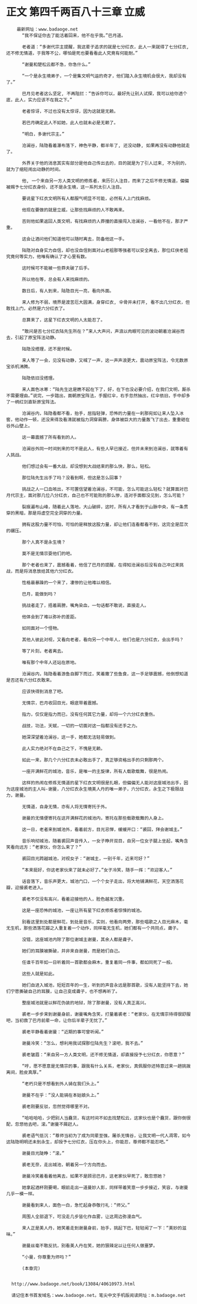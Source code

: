 # 正文 第四千两百八十三章 立威
        最新网址：www.badaoge.net
          “我不保证你去了能活着回来，他不在乎我。”巴月道。
      
          老者道：“多谢代宗主提醒，我这辈子追求的就是七分红衣，此人一来就得了七分红衣, 还不修无情道，于我等不公，哪怕是死也要看看此人究竟有何能耐。”
      
          “谢曼和楚松云都不急，你急什么。”
      
          “一个是永生境弟子，一个是集文明气运的奇才，他们踏入永生境机会很大，我却没有了。”
      
          巴月见老者这么坚定, 不再阻拦：“告诉你可以，最好先让别人试探，我可以给你透个底，此人，实力应该不在我之下。”
      
          老者惊讶，不过也没有太惊讶，因为这就是无赖。
      
          若巴月确定此人不如她，此人也就未必是无赖了。
      
          “明白，多谢代宗主。”
      
          沧澜谷，陆隐看着瀑布落下，神色平静，都半年了, 还没动静, 如果再没有动静他就走了。
      
          外界关于他的消息其实有部分是他自己传出去的，目的就是为了引人过来, 不为别的，就为了缩短闹出动静的时间。
      
          他, 一个来自另一方人类文明的修炼者，来历引人注目，而来了之后不修无情道，偏偏被赐予七分红衣身份，还不是永生境，这一系列太引人注目。
      
          要说星下红衣文明所有人都服气明显不可能，必然有人上门找麻烦。
      
          他现在要做的就是立威，让那些找麻烦的人不敢再来。
      
          否则他如果返回人类文明，有找麻烦的人莽撞的直接闯入沧澜谷，一看他不在，那才严重。
      
          这会让酒问他们知道他可以随时离去，防备他这一手。
      
          陆隐对自身实力自信，却也没自信到面对山老祖那等强者可以安全离去，那位红侠老祖究竟何等实力，他唯有确认了才心里有数。
      
          这时候可不能被一些莽夫破了后手。
      
          所以他在等，总会有人来找麻烦的。
      
          数日后，有人到来，陆隐目光一亮，看向外面。
      
          来人修为不弱，境界是渡苦厄大圆满，身穿红衣, 伞骨并未打开, 看不出几分红衣，但敢找上门，必然是六分红衣了。
      
          总算来了，这星下红衣文明的人太能忍了。
      
          “敢问是否七分红衣陆先生所在？”来人大声问，声浪以肉眼可见的波动朝着沧澜谷而去，引起了原宝阵法动静。
      
          陆隐没搭理，还不是时候。
      
          来人等了一会，见没有动静，又喊了一声，这一声声浪更大，震动原宝阵法，令无数原宝杀机沸腾。
      
          陆隐依旧没搭理。
      
          来人面色冰寒：“陆先生这是瞧不起在下了，好，在下也没必要介绍，在我们文明，厮杀不需要理由。”说完，一步踏出，面朝原宝阵法，手握红伞，右手忽然抽出，红伞依旧，手中却多了一柄红剑直斩原宝阵法。
      
          沧澜谷内，陆隐看都不看，抬手，屈指轻弹，恐怖的力量在一刹那宛如让来人坠入冰窖，他动作一顿，还没来得及看清就被指力洞穿肩膀，身体被巨大的力量轰飞了出去，重重砸在谷外山壁上。
      
          这一幕震撼了所有看到的人。
      
          沧澜谷外同一时间到来的可不是此人，有些人早已接近，但并未来到沧澜谷，就等着有人挑战。
      
          他们想过会有一番大战，却没想到大战结束的那么快，那么，轻松。
      
          那位陆先生出手了吗？没看到啊，但这是怎么回事？
      
          挑战之人一口血咳出，不可置信望着沧澜谷，不可能，怎么可能这么轻松？就算面对巴月代宗主，面对那几位八分红衣，自己也不可能败的那么惨，连对手面都没见到，怎么可能？
      
          裂痕遍布山峰，随着此人落地，大山破碎，这时，所有人才看到于山脉中央，有一条贯穿的黑暗，那是将虚空完全洞穿的力量。
      
          拥有这股力量不可怕，可怕的是释放这股力量，却让他们连看都看不到，这完全是层次的碾压。
      
          那个人真不是永生境？
      
          莫不是无情宗耍他们的吧。
      
          那个老者也来了，震撼看着，他信了巴月的提醒，在得知沧澜谷后没有自己冲过来挑战，而是将消息放给其他六分红衣。
      
          性格最暴躁的一个来了，凄惨的让他难以相信。
      
          巴月，能做到吗？
      
          挑战者走了，捂着肩膀，嘴角染血，一句话都不敢说，直接走人。
      
          他体会到了难以弥补的差距。
      
          如同面对一个怪物。
      
          其他人彼此对视，又看向老者，看向另一个中年人，他们也是六分红衣，会出手吗？
      
          等了片刻，老者离去。
      
          唯有那个中年人还站在原地。
      
          沧澜谷内，陆隐看着游鱼自脚下而过，笑着撒了些鱼食，这一手足够震撼，他倒想知道是否还有六分红衣敢来。
      
          应该快得到消息了吧。
      
          无情宗，巴月收回目光，眼底带着震撼。
      
          指力，仅仅是指力而已，没有任何其它力量，却将一个六分红衣重伤。
      
          战技，功法，天赋，一切的一切面对这一指都没有还手之力。
      
          她深深望着沧澜谷，这一手，她都无法轻易做到。
      
          此人实力绝对不在自己之下，不愧是无赖。
      
          如此一来，那几个六分红衣未必敢出手了，真正够资格出手的只剩那两个。
      
          一座开满鲜花的城池，音乐，是唯一的主旋律，所有人载歌载舞，很是热闹。
      
          这样的热闹在修炼无情道的星下红衣文明很是扎眼，但偏偏无人能对这座城池出手，因为这座城池的主人叫-谢曼，八分红衣永生境美人丹的唯一弟子，六分红衣，永生之下极限战力，谢曼。
      
          无情道，自身无情，亦有人将无情寄托于外。
      
          谢曼的无情便寄托在这开满鲜花的城池内，寄托在那些载歌载舞的人身上。
      
          这一日，老者来到城池外，看着前方，目光忌惮，缓缓开口：“裘回，拜会谢城主。”
      
          音乐响彻城池，随着裘回声音传入，一女子睁开双目，自另一位女子腿上坐起，嘴角含笑看向远方：“老家伙，你怎么来了？”
      
          裘回目光跨越城池，对视女子：“谢城主，一别千年，近来可好？”
      
          “本来挺好，你这老家伙来了就未必好了。”女子冷笑，随手一挥：“欢迎客人。”
      
          话音落下，音乐声更大，城池门口，一个个女子走出，将大地铺满鲜花，天空洒落花瓣，迎接裘老进入。
      
          裘老不仅没有高兴，看着迎接他的人，脸色越发沉重。
      
          这是一座恐怖的城池，一座让所有星下红衣修炼者惊悚的城池。
      
          别看这里到处都是鲜花，到处是音乐，实则，他看向两旁，那些唱歌之人目光麻木，毫无生机，那些洒落花瓣之人重复着一个动作，同样毫无生机，她们都有一个共同点，聋子。
      
          没错，这座城池内除了那位谢城主谢曼，其余人都是聋子。
      
          她们的耳膜被撕破，并非来自谢曼，而是她们自己。
      
          任谁千百年如一日听着同一首歌都会麻木，重复着同一件事，都如同死了一般。
      
          这些人就是如此。
      
          她们自进入城池，短短百年的一生，听到的声音永远是那首歌，没有人能坚持下去，她们宁愿撕破自己的耳膜，让自己变成聋子，也不想再听了。
      
          整座城池就是以鲜花伪装的地狱，除了那谢曼，没有人真正高兴。
      
          裘老一步步来到谢曼身前，谢曼嘴角含笑，打量着裘老：“老家伙，在无情宗待得很舒服吧，当初救了巴月前辈一命，让你后半辈子无忧了。”
      
          裘老平静看着谢曼：“近期的事可曾听闻。”
      
          谢曼冷笑：“怎么，想利用我试探那位陆先生？滚吧，我不去。”
      
          裘老皱眉：“来自另一方人类文明，还不修无情道，却直接授予七分红衣，你愿意？”
      
          “哼，愿不愿意是无情宗的事，跟我有什么关系，老家伙，真佩服你还特意过来一趟挑拨离间，脸皮真厚。”
      
          “老朽只是不想看到外人骑在我们头上。”
      
          谢曼不在乎：“没人能骑在本姑娘头上。”
      
          裘老刚要反驳，忽然觉得哪里不对。
      
          “哈哈哈哈，少把别人当蠢货，有这时间不如去找楚松云，这家伙也是个蠢货，跟你倒很配，忽悠他去吧，滚。”谢曼不屑赶人。
      
          裘老语气低沉：“尊师当初为了成为同辈至强，屠杀无情谷，让我文明一代人凋零，如今这陆隐明明还未到永生，却授予七分红衣，压在你头上，你能忍，尊师都不能忍吧。”
      
          谢曼目光陡睁：“滚。”
      
          裘老无奈，走出城池，朝着另一个方向而去。
      
          谢曼冷笑着看着他离去，如果不是顾忌巴月，这老家伙早死了，敢忽悠她？
      
          她拿起酒杯刚要喝，眼前走出一道曼妙人影，同样带着笑意一步步接近，笑容，与谢曼几乎一模一样。
      
          谢曼看到来人，面色一白，急忙起身恭敬行礼：“师父。”
      
          周围人全部退下，可没走几步皆化作血雾，让这周边弥漫血气。
      
          来人正是美人丹，她笑着走到谢曼身前，抬手，挑起下巴，轻轻闻了一下：“美妙的滋味。”
      
          谢曼丝毫不敢反抗，别看美人丹在笑，她的狠辣足以让任何人做噩梦。
      
          “小曼，你尊重为师吗？”
      
          (本章完)
      
      
      http://www.badaoge.net/book/13084/40610973.html
      
      请记住本书首发域名：www.badaoge.net。笔尖中文手机版阅读网址：m.badaoge.net